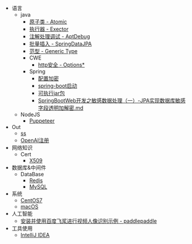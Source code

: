* 语言
    * java
        * [原子类 - Atomic](/java/Atomic.md)
        * [执行器 - Exector](/java/Executor.md)
        * [注解处理调试 - AptDebug](/java/AptDebug.md)
        * [批量插入 - SpringDataJPA](/java/spring-data-jpa-batch-insert.md)
        * [范型 - Generic Type](/java/范型-GenericType.md)
        * CWE
            * [http安全 - Options* ](/java/cwe/Options.md)
        * Spring
            * [配置加密](/spring/PropertiesCrypto.md)
            * [spring-boot启动](/spring/可执行jar包)
            * [可执行jar包](/spring/可执行jar包.md)
            * [SpringBootWeb开发之敏感数据处理（一）-JPA实现数据库敏感字段透明加解密.md](WEB开发敏感数据处理-JPA实现数据库敏感字段透明加解密.md)
    * NodeJS
        * [Puppeteer](/node/puppeteer.md)
* Out
    * [ss](/out/shadowsocks.md)
    * [OpenAI注册](/out/openAI.md)
* 网络知识
    * Cert
        * [X509](/cert/x509.md)
* 数据库&中间件
    * DataBase
        * [Redis](/db/Redis.md)
        * [MySQL](/db/MySQL.md)
* 系统
    * [CentOS7](/OS/CentOS7.md)
    * [macOS](/OS/macOS.md)
* 人工智能
    * [安装并使用百度飞浆进行视频人像识别示例 - paddlepaddle](/ai/paddlepaddle.md)
* 工具使用
    * [IntelliJ IDEA](/ide/IntelliJ-IDEA.md)